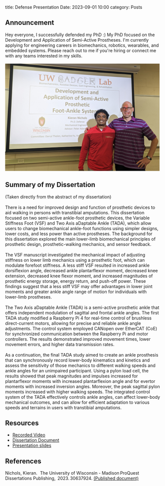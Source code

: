 ﻿title: Defense Presentation
Date: 2023-09-01 10:00
category: Posts

## Announcement
Hey everyone, I successfully defended my PhD :) My PhD focused on the Development and Application of Semi-Active Prostheses. I'm currently applying for engineering careers in biomechanics, robotics, wearables, and embedded systems. 
Please reach out to me if you're hiring or connect me with any teams interested in my skills.
</br></br>
<img src=images/post_defense_photo_v1.jpg width="500" height="346">

## Summary of my Dissertation
(Taken directly from the abstract of my dissertation) </br></br>
There is a need for improved design and function of prosthetic devices to aid walking in persons with transtibial amputations. 
This dissertation focused on two semi-active ankle-foot prosthetic devices, the Variable Stiffness Foot (VSF) and Two Axis aDaptable Ankle (TADA), 
which allow users to change biomechanical ankle-foot functions using simpler designs, lower costs, and less power than active prostheses. 
The background for this dissertation explored the main lower-limb biomechanical principles of prosthetic design, prosthetic-walking mechanics, 
and sensor feedback. </br></br>
The VSF manuscript investigated the mechanical impact of adjusting stiffness on lower limb mechanics using a prosthetic foot, 
which can modulate forefoot stiffness. A less stiff VSF resulted in increased ankle dorsiflexion angle, decreased ankle plantarflexor moment, 
decreased knee extension, decreased knee flexor moment, and increased magnitudes of prosthetic energy storage, energy return, and push-off power. 
These findings suggest that a less stiff VSF may offer advantages in lower joint moments and greater ankle angle range of motion for individuals 
with lower-limb prostheses. </br></br>
The Two Axis aDaptable Ankle (TADA) is a semi-active prosthetic ankle that offers independent modulation of sagittal 
and frontal ankle angles. The first TADA study modified a Raspberry Pi 4 for real-time control of brushless direct-current motors, allowing for 
precise and reliable ankle angle adjustments. The control system employed CANopen over EtherCAT (CoE) for synchronized communication between the 
Raspberry Pi and motor controllers. The results demonstrated improved movement times, lower movement errors, and higher data transmission rates. </br></br>
As a continuation, the final TADA study aimed to create an ankle prosthesis that can synchronously record lower-body kinematics and kinetics and 
assess the sensitivity of those mechanics to different walking speeds and ankle angles for an unimpaired participant. Using a pylon load cell, 
the results showed that peak magnitudes and impulses increased for plantarflexor moments with increased plantarflexion angle and for evertor moments 
with increased inversion angles. Moreover, the peak sagittal pylon moments increased with higher walking speeds. The integrated control system of 
the TADA effectively controls ankle angles, can affect lower-body mechanical outcomes, and can allow for efficient adaptation to various speeds and 
terrains in users with transtibial amputations.

## Resources
- [Recorded Video](https://www.youtube.com/watch?v=0yTclz5rqWc&ab_channel=KieranNichols)
- [Dissertation Document](docs/Dissertation_submission.pdf)
- [Presentation slides](docs/Defense_presentation.pdf)

## References
Nichols, Kieran.   The University of Wisconsin - Madison ProQuest Dissertations Publishing,  2023. 30637924.  [(Published document)](https://www.proquest.com/docview/2858207421)